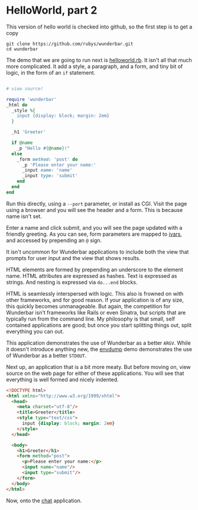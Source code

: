 HelloWorld, part 2
===

This version of hello world is checked into github, so the first step
is to get a copy

    git clone https://github.com/rubys/wunderbar.git
    cd wunderbar

The demo that we are going to run next is
[helloworld.rb](https://github.com/rubys/wunderbar/blob/master/demo/helloworld.rb).
It isn't all that much more complicated.  It add a style, a paragraph, and a
form, and tiny bit of logic, in the form of an `if` statement.

```ruby

# view source!

require 'wunderbar'
_html do
  _style %{
    input {display: block; margin: 2em}
  }

  _h1 'Greeter'

  if @name
    _p "Hello #{@name}!"
  else
    _form method: 'post' do
      _p 'Please enter your name:'
      _input name: 'name'
      _input type: 'submit'
    end
  end
end
```

Run this directly, using a `--port` parameter, or install as CGI.  Visit the
page using a browser and you will see the header and a form.  This is because
name isn't set.

Enter a name and click submit, and you will see the page updated with a
friendly greeting.  As you can see, form parameters are mapped to
[ivars](http://en.wikibooks.org/wiki/Ruby_Programming/Syntax/Classes#Instance_Variables), and accessed by
prepending an `@` sign.

It isn't uncommon for Wunderbar applications to include both the view that
prompts for user input and the view that shows results.

HTML elements are formed by prepending an underscore to the element name.
HTML attributes are expressed as hashes.  Text is expressed as strings.  And
nesting is expressed via `do...end` blocks.

HTML is seamlessly interspersed with logic.  This also is frowned on with
other frameworks, and for good reason.  If your application is of any size,
this quickly becomes unmanageable.  But again, the competition for Wunderbar
isn't frameworks like Rails or even Sinatra, but scripts that are typically
run from the command line.  My philosophy is that small, self contained
applications are good; but once you start splitting things out, split
everything you can out.

This application demonstrates the use of Wunderbar as a better `ARGV`.
While it doesn't introduce anything new, the
[envdump](https://github.com/rubys/wunderbar/blob/master/demo/envdump.rb) demo
demonstrates the use of Wunderbar as a better `STDOUT`.

Next up, an application that is a bit more meaty.  But before moving on,
view source on the web page for either of these applications.  You will see
that everything is well formed and nicely indented.

```html
<!DOCTYPE html>
<html xmlns="http://www.w3.org/1999/xhtml">
  <head>
    <meta charset="utf-8"/>
    <title>Greeter</title>
    <style type="text/css">
      input {display: block; margin: 2em}
    </style>
  </head>

  <body>
    <h1>Greeter</h1>
    <form method="post">
      <p>Please enter your name:</p>
      <input name="name"/>
      <input type="submit"/>
    </form>
  </body>
</html>
```
Now, onto the [chat](Chat.md) application.

